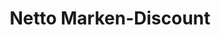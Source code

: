 ---
title: "Netto Marken-Discount"
url: /eisenach/netto-marken-discount-altstadtstrasse/
shop: Supermarkt
---